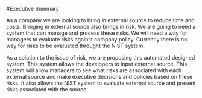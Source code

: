 #Executive Summary

  As a company we are looking to bring in external source to reduce time and costs. Bringing in external source also brings in risk. We are going to need a system that can manage and process these risks. We will need a way for managers to evaluate risks against company policy. Currently there is no way for risks to be evaluated throught the NIST system.
  
  
  As a solution to the issue of risk, we are proposing this automated designed system. This system allows the developers to input external source. This system will allow managers to see what risks are associated with each external source and make executive decisions and policies based on these risks. It also allows the NIST system to evaluate external source and present risks associated with the source.
